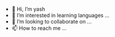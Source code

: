 - 👋 Hi, I’m yash
- 👀 I’m interested in learning languages ...
- 💞️ I’m looking to collaborate on ...
- 📫 How to reach me  ...

<!---
yashuop7987/yashuop7987 is a ✨ special ✨ repository because its `README.md` (this file) appears on your GitHub profile.
You can click the Preview link to take a look at your changes.
--->
